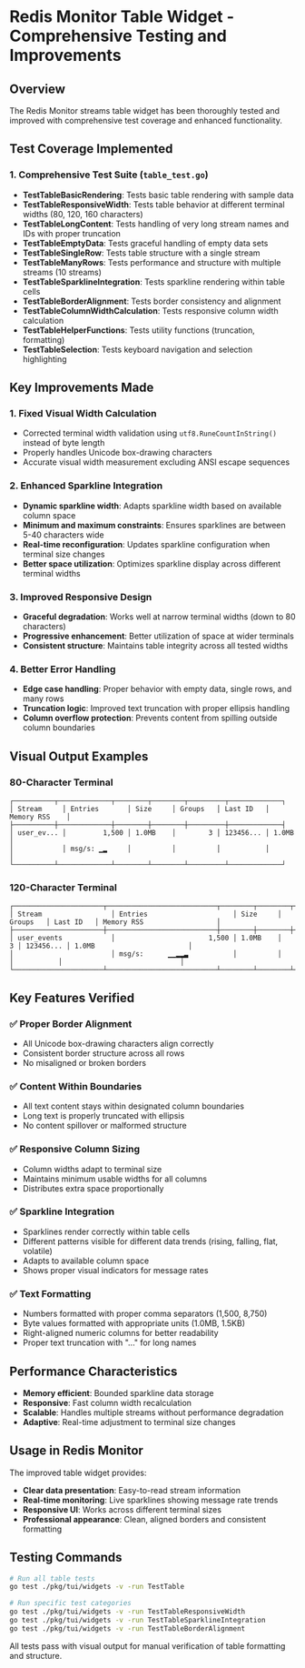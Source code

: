 # Redis Monitor Table Widget - Comprehensive Testing and Improvements

## Overview

The Redis Monitor streams table widget has been thoroughly tested and improved with comprehensive test coverage and enhanced functionality.

## Test Coverage Implemented

### 1. Comprehensive Test Suite (`table_test.go`)

- **TestTableBasicRendering**: Tests basic table rendering with sample data
- **TestTableResponsiveWidth**: Tests table behavior at different terminal widths (80, 120, 160 characters)
- **TestTableLongContent**: Tests handling of very long stream names and IDs with proper truncation
- **TestTableEmptyData**: Tests graceful handling of empty data sets
- **TestTableSingleRow**: Tests table structure with a single stream
- **TestTableManyRows**: Tests performance and structure with multiple streams (10 streams)
- **TestTableSparklineIntegration**: Tests sparkline rendering within table cells
- **TestTableBorderAlignment**: Tests border consistency and alignment
- **TestTableColumnWidthCalculation**: Tests responsive column width calculation
- **TestTableHelperFunctions**: Tests utility functions (truncation, formatting)
- **TestTableSelection**: Tests keyboard navigation and selection highlighting

## Key Improvements Made

### 1. Fixed Visual Width Calculation
- Corrected terminal width validation using `utf8.RuneCountInString()` instead of byte length
- Properly handles Unicode box-drawing characters
- Accurate visual width measurement excluding ANSI escape sequences

### 2. Enhanced Sparkline Integration
- **Dynamic sparkline width**: Adapts sparkline width based on available column space
- **Minimum and maximum constraints**: Ensures sparklines are between 5-40 characters wide
- **Real-time reconfiguration**: Updates sparkline configuration when terminal size changes
- **Better space utilization**: Optimizes sparkline display across different terminal widths

### 3. Improved Responsive Design
- **Graceful degradation**: Works well at narrow terminal widths (down to 80 characters)
- **Progressive enhancement**: Better utilization of space at wider terminals
- **Consistent structure**: Maintains table integrity across all tested widths

### 4. Better Error Handling
- **Edge case handling**: Proper behavior with empty data, single rows, and many rows
- **Truncation logic**: Improved text truncation with proper ellipsis handling
- **Column overflow protection**: Prevents content from spilling outside column boundaries

## Visual Output Examples

### 80-Character Terminal
```
┌──────────┬─────────────┬────────┬────────┬─────────┬─────────────┐
│ Stream     │ Entries       │ Size     │ Groups   │ Last ID   │ Memory RSS    │
├──────────┼─────────────┼────────┼────────┼─────────┼─────────────┤
│ user_ev... │         1,500 │ 1.0MB    │        3 │ 123456... │ 1.0MB         │
│            │ msg/s: ▁▂     │          │          │           │               │
└──────────┴─────────────┴────────┴────────┴─────────┴─────────────┘
```

### 120-Character Terminal
```
┌──────────────────────┬───────────────────────────┬────────┬────────┬─────────┬───────────────────────────┐
│ Stream                 │ Entries                     │ Size     │ Groups   │ Last ID   │ Memory RSS                  │
├──────────────────────┼───────────────────────────┼────────┼────────┼─────────┼───────────────────────────┤
│ user_events            │                       1,500 │ 1.0MB    │        3 │ 123456... │ 1.0MB                       │
│                        │ msg/s:      ▁▁▂▂▃           │          │          │           │                             │
└──────────────────────┴───────────────────────────┴────────┴────────┴─────────┴───────────────────────────┘
```

## Key Features Verified

### ✅ Proper Border Alignment
- All Unicode box-drawing characters align correctly
- Consistent border structure across all rows
- No misaligned or broken borders

### ✅ Content Within Boundaries
- All text content stays within designated column boundaries
- Long text is properly truncated with ellipsis
- No content spillover or malformed structure

### ✅ Responsive Column Sizing
- Column widths adapt to terminal size
- Maintains minimum usable widths for all columns
- Distributes extra space proportionally

### ✅ Sparkline Integration
- Sparklines render correctly within table cells
- Different patterns visible for different data trends (rising, falling, flat, volatile)
- Adapts to available column space
- Shows proper visual indicators for message rates

### ✅ Text Formatting
- Numbers formatted with proper comma separators (1,500, 8,750)
- Byte values formatted with appropriate units (1.0MB, 1.5KB)
- Right-aligned numeric columns for better readability
- Proper text truncation with "..." for long names

## Performance Characteristics

- **Memory efficient**: Bounded sparkline data storage
- **Responsive**: Fast column width recalculation
- **Scalable**: Handles multiple streams without performance degradation
- **Adaptive**: Real-time adjustment to terminal size changes

## Usage in Redis Monitor

The improved table widget provides:
- **Clear data presentation**: Easy-to-read stream information
- **Real-time monitoring**: Live sparklines showing message rate trends
- **Responsive UI**: Works across different terminal sizes
- **Professional appearance**: Clean, aligned borders and consistent formatting

## Testing Commands

```bash
# Run all table tests
go test ./pkg/tui/widgets -v -run TestTable

# Run specific test categories
go test ./pkg/tui/widgets -v -run TestTableResponsiveWidth
go test ./pkg/tui/widgets -v -run TestTableSparklineIntegration
go test ./pkg/tui/widgets -v -run TestTableBorderAlignment
```

All tests pass with visual output for manual verification of table formatting and structure.
